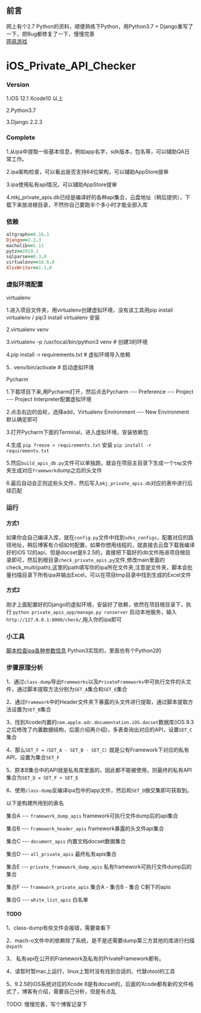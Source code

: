 ## 前言
网上有个2.7 Python的资料，顺便熟练下Python，用Python3.7 + Django重写了一下，把Bug都修复了一下，慢慢完善<br/>
[网易游戏](https://github.com/NetEaseGame/iOS-private-api-checker)


# iOS_Private_API_Checker
### Version
1.iOS 12.1 Xcode10 以上

2.Python3.7

3.Django 2.2.3

### Complete
1.从ipa中提取一些基本信息，例如app名字，sdk版本，包名等，可以辅助QA日常工作。<br/>

2.ipa架构检查，可以看出是否支持64位架构，可以辅助AppStore提审

3.ipa使用私有api情况，可以辅助AppStore提审

4.mkj_private_apis.db已经是编译好的各种api集合，云盘地址（稍后提供），下载下来放进根目录，不然你自己要跑半个多小时才能全部入库


### 依赖
```ruby
altgraph==0.16.1
Django==2.2.3
macholib==1.11
pytz==2019.1
sqlparse==0.3.0
virtualenv==16.6.0
XlsxWriter==1.1.8
```


### 虚拟环境配置
virtualenv

1.进入项目文件夹，用virtualenv创建虚拟环境，没有该工具用pip install virtualenv / pip3 install virtualenv 安装

2.virtualenv venv

3.virtualenv -p /usr/local/bin/python3 venv # 创建3的环境

4.pip install -r requirements.txt  # 虚拟环境导入依赖

5.. venv/bin/activate  # 启动虚拟环境



Pycharm<br/>

1.下载项目下来,用Pycharm打开，然后点击Pycharm --- Preference --- Project --- Project Interpreter配置虚拟环境<br/>

2.点击右边的齿轮，选择add，Virtualenv Environment --- New Environment 默认确定即可<br/>

3.打开Pycharm下面的Terminal，进入虚拟环境，安装依赖包<br/>

4.生成 `pip freeze > requirements.txt`  安装 `pip install -r requirements.txt`<br/>

5.然后`build_apis_db.py`文件可以单独跑，就会在项目主目录下生成一个`tmp`文件夹生成对应`framework`dump之后的头文件<br/>

6.最后自动会正则这些头文件，然后写入`mkj_private_apis.db`对应的表中进行后续匹配<br/>


### 运行

#### 方式1

如果你会自己编译入库，就在`config.py`文件中找到`sdks_configs`，配置对应的路径地址，稍后博客有介绍如何配置，如果你想用线程的，就直接去云盘下载我编译好的iOS 12的api，但是docset是9.2.5的，直接把下载好的db文件拖进项目根目录即可，然后到根目录`check_private_apis.py`文件,修改main里面的check_multi(path),这里的path填写你的ipa所在文件夹,注意是文件夹，脚本会批量扫描目录下所有ipa并输出Excel，可以在项目tmp目录中找到生成的Excel文件

#### 方式2

刚才上面配置好的Django的虚拟环境，安装好了依赖，依然在项目根目录下，执行 `python private_apis_app/manage.py runserver` 启动本地服务，输入`http://127.0.0.1:8000/check/`,拖入你的ipa即可

### 小工具

[脚本检查ipa各种参数信息](https://github.com/DeftMKJ/iOS_Check_IPA_Details) Python3实现的，里面也有个Python2的


### 步骤原理分析
1、通过`class-dump`导出`Frameworks`以及`PrivateFrameworks`中可执行文件的头文件，通过脚本提取方法分别为`SET_A`集合和`SET_E`集合

2、通过`Framework`中的Header文件夹下暴露的头文件进行提取，通过脚本提取方法设置为`SET_B`集合       

3、找到Xcode内置的`com.apple.adc.documentation.iOS.docset`数据库(iOS 9.3之后修改了内置数据结构，后面介绍再介绍)，多表查询出对应的API，设置`SET_C`集合

4、那么`SET_F =（SET_A - SET_B - SET_C）`就是公有Framework下对应的私有API，设置为集合`SET_F`

5、原本B集合中的API就是私有库里面的，因此都不能被使用，则最终的私有API集合为`SET_D = SET_F + SET_E`

6、使用`class-dump`反编译ipa包中的app文件，然后和`SET_D`做交集即可获取到。


以下是构建所用到的表名

集合A --- `framework_dump_apis` framework可执行文件dump后的api集合

集合B --- `framework_header_apis` framework暴露的头文件api集合

集合C --- `document_apis` 内置文档docset数据集合

集合D --- `all_private_apis` 最终私有apis集合

集合E --- `private_framework_dump_apis` 私有framework可执行文件dump后的集合

集合F --- `framework_private_apis` 集合A - 集合B - 集合 C剩下的apis

集合G --- `white_list_apis` 白名单



#### TODO
1、class-dump有些文件会报错，需要查看下

2、mach-o文件中的依赖除了系统，是不是还需要dump第三方其他的库进行扫描`@xpath`

3、 私有api在公开的Framework及私有的PrivateFramework都有。

4、请暂时暂mac上运行，linux上暂时没有找到合适的、代替otool的工具

5、9.2.5的iOS系统对应的Xcode 8是有docset的，后面的Xcode都有新的文件格式了，博客有介绍，需要自己分析，但是有点乱

TODO: 慢慢完善，写个博客记录下




